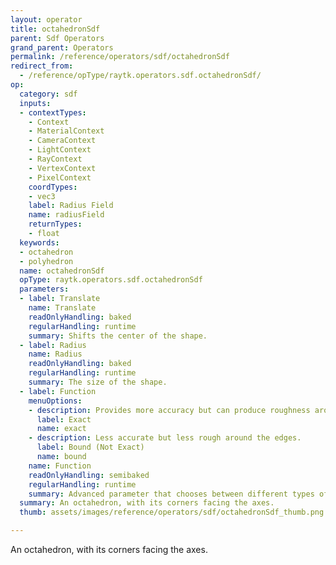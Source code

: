 ```yaml
---
layout: operator
title: octahedronSdf
parent: Sdf Operators
grand_parent: Operators
permalink: /reference/operators/sdf/octahedronSdf
redirect_from:
  - /reference/opType/raytk.operators.sdf.octahedronSdf/
op:
  category: sdf
  inputs:
  - contextTypes:
    - Context
    - MaterialContext
    - CameraContext
    - LightContext
    - RayContext
    - VertexContext
    - PixelContext
    coordTypes:
    - vec3
    label: Radius Field
    name: radiusField
    returnTypes:
    - float
  keywords:
  - octahedron
  - polyhedron
  name: octahedronSdf
  opType: raytk.operators.sdf.octahedronSdf
  parameters:
  - label: Translate
    name: Translate
    readOnlyHandling: baked
    regularHandling: runtime
    summary: Shifts the center of the shape.
  - label: Radius
    name: Radius
    readOnlyHandling: baked
    regularHandling: runtime
    summary: The size of the shape.
  - label: Function
    menuOptions:
    - description: Provides more accuracy but can produce roughness around the edges.
      label: Exact
      name: exact
    - description: Less accurate but less rough around the edges.
      label: Bound (Not Exact)
      name: bound
    name: Function
    readOnlyHandling: semibaked
    regularHandling: runtime
    summary: Advanced parameter that chooses between different types of calculations.
  summary: An octahedron, with its corners facing the axes.
  thumb: assets/images/reference/operators/sdf/octahedronSdf_thumb.png

---
```



An octahedron, with its corners facing the axes.